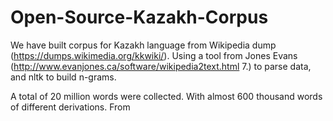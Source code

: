 # Open-Source-Kazakh-Corpus

We have built corpus for Kazakh language from Wikipedia dump (https://dumps.wikimedia.org/kkwiki/). 
Using a tool from Jones Evans (http://www.evanjones.ca/software/wikipedia2text.html
7.) to parse data, and nltk to build n-grams.

A total of 20 million words were collected. With
almost 600 thousand words of different derivations. 
From 

